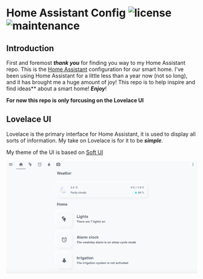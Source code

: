 # Home Assistant Config ![license](https://img.shields.io/github/license/N-l1/home-assistant-config?style=flat-square) ![maintenance](https://img.shields.io/maintenance/yes/2020?style=flat-square)

## Introduction

First and foremost ***thank you*** for finding you way to my Home Assistant repo. This is the [Home Assistant](https://github.com/home-assistant/home-assistant) configuration for our smart home. I've been using Home Assistant for a little less than a year now (not so long), and it has brought me a huge amount of joy! This repo is to help inspire and find ideas** about a smart home! ***Enjoy***! 

**For now this repo is only forcusing on the Lovelace UI**

## Lovelace UI
Lovelace is the primary interface for Home Assistant, it is used to display all sorts of information. My take on Lovelace is for it to be ***simple***. 

My theme of the UI is based on [Soft UI](https://dribbble.com/shots/8027871-Soft-UI/attachments/531358?mode=media)

![ui_home_page](images/UI_home_page.png)


